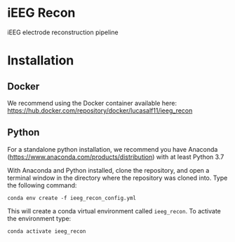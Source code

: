# iEEG Recon
iEEG electrode reconstruction pipeline

# Installation

## Docker

We recommend using the Docker container available here: https://hub.docker.com/repository/docker/lucasalf11/ieeg_recon

## Python 

For a standalone python installation, we recommend you have Anaconda (https://www.anaconda.com/products/distribution) with at least Python 3.7

With Anaconda and Python installed, clone the repository, and open a terminal window in the directory where the repository was cloned into. Type the following command:

```
conda env create -f ieeg_recon_config.yml
```

This will create a conda virtual environment called `ieeg_recon`. To activate the environment type:

`conda activate ieeg_recon`



